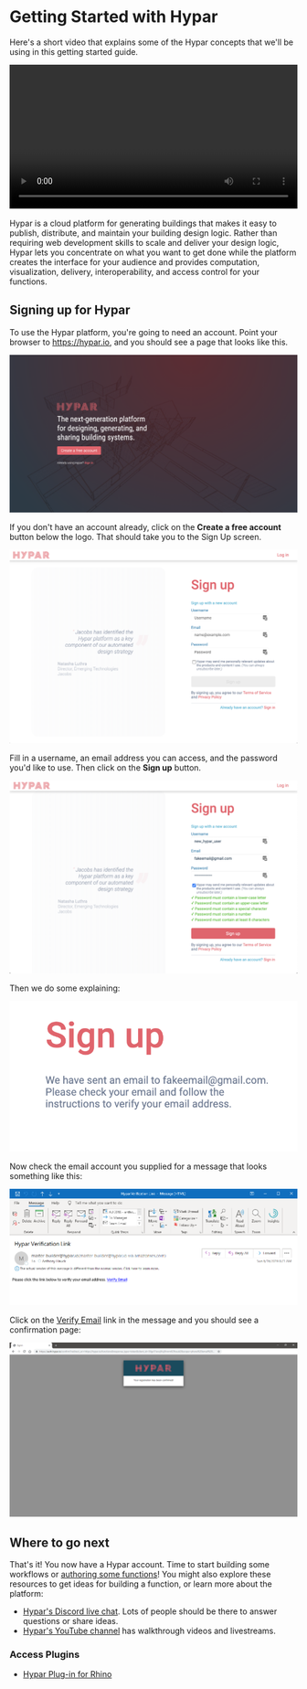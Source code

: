# Getting Started with Hypar
Here's a short video that explains some of the Hypar concepts that we'll be using in this getting started guide.

<video width="100%" controls>
  <source src="https://hypar.io/videos/elements+functions+and+workflows.mp4" type="video/mp4">
</video>

Hypar is a cloud platform for generating buildings that makes it easy to publish, distribute, and maintain your building design logic. Rather than requiring web development skills to scale and deliver your design logic, Hypar lets you concentrate on what you want to get done while the platform creates the interface for your audience and provides computation, visualization, delivery, interoperability, and access control for your functions.

<div style="page-break-after: always;"></div>

## Signing up for Hypar

To use the Hypar platform, you're going to need an account.
Point your browser to <a href="https://hypar.io" target="_blank">https://hypar.io</a>, and you should see a page that looks like this.

![](./images/HyparLanding2020.11.16.png)

<div style="page-break-after: always;"></div>

If you don't have an account already, click on the **Create a free account** button below the logo. That should take you to the Sign Up screen.

![](./images/HyparSignup2020.11.16.png)

<div style="page-break-after: always;"></div>

Fill in a username, an email address you can access, and the password you'd like to use. Then click on the **Sign up** button.

![](./images/HyparSignUpComplete2020.11.16.png)

<div style="page-break-after: always;"></div>

Then we do some explaining:

![](./images/HyparSignUpNotice2020.11.16.png)

Now check the email account you supplied for a message that looks something like this:

![](./images/HyparSignUpEmail2019.06.16.png)

<div style="page-break-after: always;"></div>

Click on the <u>Verify Email</u> link in the message and you should see a confirmation page:

![](./images/HyparSignUpConfirm2019.06.16.png)

## Where to go next

That's it! You now have a Hypar account. Time to start building some workflows or [authoring some functions](./Functions.md)! You might also explore these resources to get ideas for building a function, or learn more about the platform:
- [Hypar's Discord live chat](https://discord.gg/Ts6mzXg). Lots of people should be there to answer questions or share ideas.
- [Hypar's YouTube channel](https://www.youtube.com/c/hypar) has walkthrough videos and livestreams.

### Access Plugins
- [Hypar Plug-in for Rhino](Doc.md?id=hyparPluginForRhino)


<!--
TODO: Labels can't be trivially added to masses right now.

What if we wanted to see these results in the graphic display as well?
We'll handle that by adding **properties** to the generated masses, and display them using the **Label** dropdown. For the moment the **Label** dropdown only has **None** as an entry:

![](./images/HyparLabels.png)

<div style="page-break-after: always;"></div>

To add labels for our **volume** and **area** values open **StarterFunction.cs** in VSC. Move the two value calculations up under the **height** input, because we're going to need those values a little earlier so we can add them as properties to our **mass**:

![](./images/HyparStartFunctionLabels1.PNG)

<div style="page-break-after: always;"></div>

Before we add the **mass** to our Hypar **model**, we need to add a couple of **NumericProperty** entries to the **mass**. Add these lines before **model.AddElement(mass)**:

![](./images/HyparAddProperties.PNG)

There's a lot happening in these two lines, so let's look at each part, using our new **Volume** property as an example of how both lines work. Since we're adding a property to our **mass**, we use its method **AddProperty**:

![](./images/HyparAddProperty.PNG)

The first argument this method needs is a name for the new property, which in this case is **"Volume"**:

![](./images/HyparAddPropertyName.PNG)

Next the method needs to know what kind of property you're going to add. Eligible values for this argument are **StringProperty** (if we were adding a string value), or in this case **NumericProperty**:

![](./images/HyparAddNumericProperty.PNG)

<div style="page-break-after: always;"></div>

The new **NumericProperty** needs two arguments: the value, which in this case is the **volume** variable calculated above, and then the **UnitType**, which for this output is **UnitType.Volume**:

![](./images/HyparNewNumericProperty.PNG)

Save the file and publish **StarterFunction** again:

![](./images/HyparPublish2019.06.16.png)

<div style="page-break-after: always;"></div>

When you return to Hypar, click on the **Sample 20 Options** button in **StarterFunction** to create 20 new options, then click on one of the options to open it in the interactive display. In the **Label** dropdown you should see the two new properties you just added:

![](./images/HyparLabels2.PNG)

Select **volume** and you should see the value appear in the graphic display on the mass:

![](./images/HyparLabels3.png)

Now you see why we specified the **UnitType** for the new property. Specifying the **UnitType** as **UnitType.Volume** tells Hypar to add **m3** to the displayed value to denote cubic meters. Internally Hypar maintains all values in metric units. Functions can calculate the conversion to Imperial units if required.

<div style="page-break-after: always;"></div>

If you select **area** in the **Label** dropdown, you should see the value notated in square meters:

![](./images/HyparLabels4.png)

You're not limited to simple values like these. You can add any static or calculated value you'd like to any Hypar Element (like Mass).  -->

